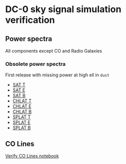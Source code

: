 # DC-0 sky signal simulation verification

## Power spectra

All components except CO and Radio Galaxies

### Obsolete power spectra

First release with missing power at high ell in `dust`

* [SAT T](https://nbviewer.org/gist/zonca/064437a8a988666a52288836e5a40fbb)
* [SAT E](https://nbviewer.org/gist/zonca/5a77d7e3d02de90f28327408034da02f)
* [SAT B](https://nbviewer.org/gist/zonca/5a81e11324d95407a5a34226851c8e3e)
* [CHLAT T](https://nbviewer.org/gist/zonca/2689131a2c458224f595b96a2f90387e)
* [CHLAT E](https://nbviewer.org/gist/zonca/0b86799c564d86fb817911c611a7af32)
* [CHLAT B](https://nbviewer.org/gist/zonca/8321f3315a59ce31148758d06714c544)
* [SPLAT T](https://nbviewer.org/gist/zonca/96f99de0963ae519d5487b16acb7f9f5)
* [SPLAT E](https://nbviewer.org/gist/zonca/cc28f8206efcba55884af518e2d7e0ea)
* [SPLAT B](https://nbviewer.org/gist/zonca/e651e69af46bf11cf049691573e74a1b)

## CO Lines

[Verify CO Lines notebook](verify_CO.ipynb)
